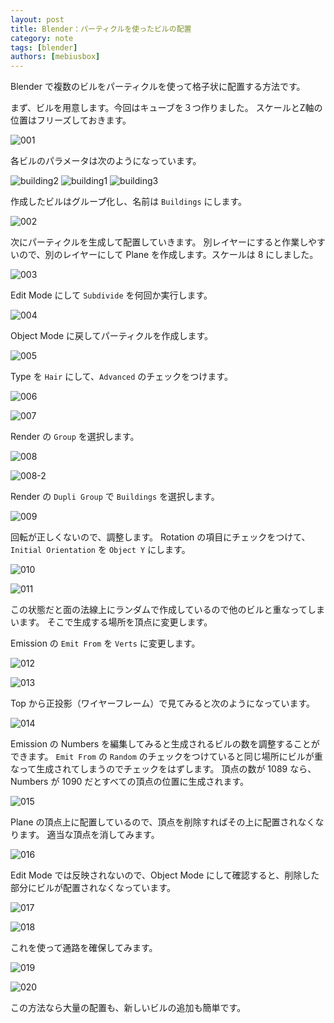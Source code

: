 ```yaml
---
layout: post
title: Blender：パーティクルを使ったビルの配置
category: note
tags: [blender]
authors: [mebiusbox]
---
```


Blender で複数のビルをパーティクルを使って格子状に配置する方法です。

まず、ビルを用意します。今回はキューブを３つ作りました。
スケールとZ軸の位置はフリーズしておきます。

![001](/img/post/2016/2016-07-02-blender-building-001.png)

各ビルのパラメータは次のようになっています。

![building2](/img/post/2016/2016-07-02-blender-building-building2.png)
![building1](/img/post/2016/2016-07-02-blender-building-building1.png)
![building3](/img/post/2016/2016-07-02-blender-building-building3.png)

作成したビルはグループ化し、名前は `Buildings` にします。

![002](/img/post/2016/2016-07-02-blender-building-002.png)

次にパーティクルを生成して配置していきます。
別レイヤーにすると作業しやすいので、別のレイヤーにして Plane を作成します。スケールは 8 にしました。

![003](/img/post/2016/2016-07-02-blender-building-003.png)

Edit Mode にして `Subdivide` を何回か実行します。

![004](/img/post/2016/2016-07-02-blender-building-004.png)

Object Mode に戻してパーティクルを作成します。

![005](/img/post/2016/2016-07-02-blender-building-005.png)

Type を `Hair` にして、`Advanced` のチェックをつけます。

![006](/img/post/2016/2016-07-02-blender-building-006.png)

![007](/img/post/2016/2016-07-02-blender-building-007.png)

Render の `Group` を選択します。

![008](/img/post/2016/2016-07-02-blender-building-008.png)

![008-2](/img/post/2016/2016-07-02-blender-building-008_2.png)

Render の `Dupli Group` で `Buildings` を選択します。

![009](/img/post/2016/2016-07-02-blender-building-009.png)

回転が正しくないので、調整します。
Rotation の項目にチェックをつけて、`Initial Orientation` を `Object Y` にします。

![010](/img/post/2016/2016-07-02-blender-building-010.png)

![011](/img/post/2016/2016-07-02-blender-building-011.png)

この状態だと面の法線上にランダムで作成しているので他のビルと重なってしまいます。
そこで生成する場所を頂点に変更します。

Emission の `Emit From` を `Verts` に変更します。

![012](/img/post/2016/2016-07-02-blender-building-012.png)

![013](/img/post/2016/2016-07-02-blender-building-013.png)

Top から正投影（ワイヤーフレーム）で見てみると次のようになっています。

![014](/img/post/2016/2016-07-02-blender-building-014.png)

Emission の Numbers を編集してみると生成されるビルの数を調整することができます。
`Emit From` の `Random` のチェックをつけていると同じ場所にビルが重なって生成されてしまうのでチェックをはずします。
頂点の数が 1089 なら、Numbers が 1090 だとすべての頂点の位置に生成されます。

![015](/img/post/2016/2016-07-02-blender-building-015.png)

Plane の頂点上に配置しているので、頂点を削除すればその上に配置されなくなります。
適当な頂点を消してみます。

![016](/img/post/2016/2016-07-02-blender-building-016.png)

Edit Mode では反映されないので、Object Mode にして確認すると、削除した部分にビルが配置されなくなっています。

![017](/img/post/2016/2016-07-02-blender-building-017.png)

![018](/img/post/2016/2016-07-02-blender-building-018.png)

これを使って通路を確保してみます。

![019](/img/post/2016/2016-07-02-blender-building-019.png)

![020](/img/post/2016/2016-07-02-blender-building-020.png)

この方法なら大量の配置も、新しいビルの追加も簡単です。
